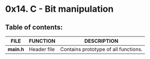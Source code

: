# 0x14. C - Bit manipulation

## Table of contents:
|     FILE     |     FUNCTION     |               DESCRIPTION             |
| ------------ | ---------------- | ------------------------------------- |
| **main.h**   | Header file      | Contains prototype of all  functions. |

